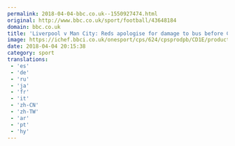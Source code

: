 ```yaml
---
permalink: 2018-04-04-bbc.co.uk--1550927474.html
original: http://www.bbc.co.uk/sport/football/43648184
domain: bbc.co.uk
title: 'Liverpool v Man City: Reds apologise for damage to bus before Champions League tie'
image: https://ichef.bbci.co.uk/onesport/cps/624/cpsprodpb/CD1E/production/_100701525_city-bus-index.jpg
date: 2018-04-04 20:15:38
category: sport
translations: 
 - 'es'
 - 'de'
 - 'ru'
 - 'ja'
 - 'fr'
 - 'it'
 - 'zh-CN'
 - 'zh-TW'
 - 'ar'
 - 'pt'
 - 'hy'
---
```


